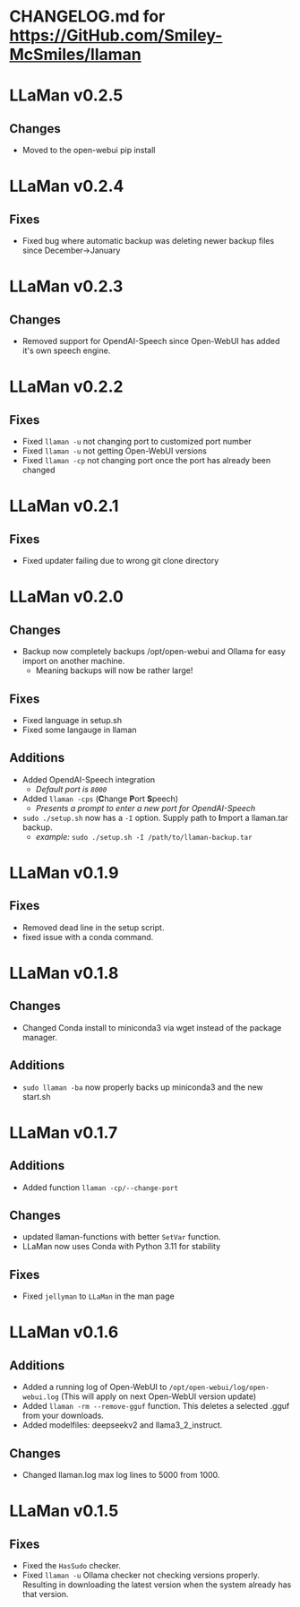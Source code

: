 # CHANGELOG.md for https://GitHub.com/Smiley-McSmiles/llaman

# LLaMan v0.2.5
## Changes
- Moved to the open-webui pip install

# LLaMan v0.2.4
## Fixes
- Fixed bug where automatic backup was deleting newer backup files since December->January

# LLaMan v0.2.3
## Changes
- Removed support for OpendAI-Speech since Open-WebUI has added it's own speech engine.

# LLaMan v0.2.2
## Fixes
- Fixed `llaman -u` not changing port to customized port number
- Fixed `llaman -u` not getting Open-WebUI versions
- Fixed `llaman -cp` not changing port once the port has already been changed

# LLaMan v0.2.1
## Fixes
- Fixed updater failing due to wrong git clone directory

# LLaMan v0.2.0
## Changes
- Backup now completely backups /opt/open-webui and Ollama for easy import on another machine.
  - Meaning backups will now be rather large!

## Fixes
- Fixed language in setup.sh
- Fixed some langauge in llaman

## Additions
- Added OpendAI-Speech integration
  - _Default port is `8000`_
- Added `llaman -cps` (**C**hange **P**ort **S**peech)
  - _Presents a prompt to enter a new port for OpendAI-Speech_
- `sudo ./setup.sh` now has a `-I` option. Supply path to **I**mport a llaman.tar backup.
  - _example:_ `sudo ./setup.sh -I /path/to/llaman-backup.tar`

# LLaMan v0.1.9
## Fixes
- Removed dead line in the setup script.
- fixed issue with a conda command.

# LLaMan v0.1.8
## Changes
- Changed Conda install to miniconda3 via wget instead of the package manager.

## Additions
- `sudo llaman -ba` now properly backs up miniconda3 and the new start.sh

# LLaMan v0.1.7
## Additions
- Added function `llaman -cp/--change-port`

## Changes
- updated llaman-functions with better `SetVar` function.
- LLaMan now uses Conda with Python 3.11 for stability

## Fixes
- Fixed `jellyman` to `LLaMan` in the man page

# LLaMan v0.1.6
## Additions
- Added a running log of Open-WebUI to `/opt/open-webui/log/open-webui.log` (This will apply on next Open-WebUI version update)
- Added `llaman -rm --remove-gguf` function. This deletes a selected .gguf from your downloads.
- Added modelfiles: deepseekv2 and llama3_2_instruct.

## Changes
- Changed llaman.log max log lines to 5000 from 1000.

# LLaMan v0.1.5
## Fixes
- Fixed the `HasSudo` checker.
- Fixed `llaman -u` Ollama checker not checking versions properly. Resulting in downloading the latest version when the system already has that version.

